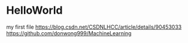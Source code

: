 # HelloWorld
my first file
https://blog.csdn.net/CSDNLHCC/article/details/90453033
https://github.com/donwong999/MachineLearning
